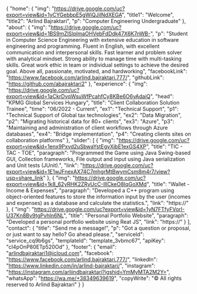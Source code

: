 {
    "home": {
        "img": "https://drive.google.com/uc?export=view&id=1yCYGebbpE5gWiQJilNdXEGA",
        "title1": "Welcome",
        "title2": "Arlind Bajraktari",
        "p": "Computer Engineering Undergraduate"
    },
    "about": {
        "img": "https://drive.google.com/uc?export=view&id=1BS9mZlSlplmaOHVebFdDdk47X6K7nWB-",
        "p": "Student in Computer Science Engineering with extensive education in software engineering and programming. Fluent in English, with excellent communication and interpersonal skills. Fast learner and problem solver with analytical mindset. Strong ability to manage time with multi-tasking skills. Great work ethic in team or individual settings to achieve the desired goal. Above all, passionate, motivated, and hardworking",
        "facebookLink": "https://www.facebook.com/arlind.bajraktari.777/",
        "githubLink": "https://github.com/abajraktari2"
    },
    "experience": {
        "img": "https://drive.google.com/uc?export=view&id=1aCkrDvqWsuWfPcahfCy8KBe6O6yAdaiQ",
        "head": "KPMG Global Services Hungary",
        "title": "Client Collaboration Solution Trainee",
        "time": "06/2022 - Current",
        "ex1": "Technical Support",
        "p1": "Technical Support of Global tax technologies",
        "ex2": "Data Migration",
        "p2": "Migrating historical data for 80+ clients",
        "ex3": "Azure",
        "p3": "Maintaining and administration of client workflows through Azure databases",
        "ex4": "Bridge implementation",
        "p4": "Creating clients sites on collaboration platforms"
    },
    "slider": [
        {
            "img": "https://drive.google.com/uc?export=view&id=1enx9Pxvd2uSbwaYstEgvXibE1exGS4XP",
            "title": "TIC - TAC - TOE",
            "paragraph": "Programmed the Game using Java Swing-based GUI, Collection frameworks, File output and input using Java serialization and Unit tests (JUnit).",
            "link": "https://drive.google.com/uc?export=view&id=1E1wJFnexAX74C7mhgrMtBwymCsm8m4r7/view?usp=share_link"
        },
        {
            "img": "https://drive.google.com/uc?export=view&id=1k8_62yRHK2ZRyUcC-IllCkeO8IqGoXMd",
            "title": "Wallet - Income & Expenses",
            "paragraph": "Developed a C++ program using object-oriented features to store the information input by the user (incomes and expenses) as a database and calculate the statistics.",
            "link": "https://"
        },
        {
            "img": "https://drive.google.com/uc?export=view&id=1yN7FTfyFVorI-U37Kn8Bv9tgPvhln6NL",
            "title": "Personal Portfolio Website",
            "paragraph": "Developed a personal portfolio website using Reat JS",
            "link": "https://"
        }
    ],
    "contact": {
        "title": "Send me a message!",
        "p": "Got a question or proposal, or just want to say hello? Go ahead please.",
        "serviceId": "service_cq9b6gs",
        "templateId": "template_3vbmc67",
        "apiKey": "cI4pOnP80ETp520Od"
    },
    "footer": {
        "email": "arlindbajraktari1@icloud.com",
        "facebook": "https://www.facebook.com/arlind.bajraktari.777/",
        "linkedIn": "https://www.linkedin.com/in/arlind-bajraktari/",
        "instagram": "https://instagram.com/arliindbajraktari?igshid=YmMyMTA2M2Y=",
        "whatsApp": "https://wa.me/+38349639619",
        "copyWrite": "© All rights reserved to Arlind Bajraktari"
    }
}
